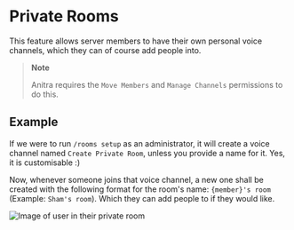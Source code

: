 # Private Rooms

This feature allows server members to have their own personal voice channels, which they can of course add people into.

> **Note**
>
> Anitra requires the `Move Members` and `Manage Channels` permissions to do this.

## Example

If we were to run `/rooms setup` as an administrator, it will create a voice channel named `Create Private Room`, unless you provide a name for it. Yes, it is customisable :)

Now, whenever someone joins that voice channel, a new one shall be created with the following format for the room's name: `{member}'s room` (Example: `Sham's room`). Which they can add people to if they would like.

![Image of user in their private room](../assets/user_in_private_room.png)

